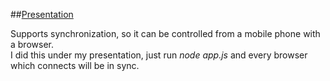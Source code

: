 ##[Presentation](http://eirikb.github.com/cloudml-master-thesis/presentation)


Supports synchronization, so it can be controlled from a mobile phone with a browser.  
I did this under my presentation, just run _node app.js_ and every browser which connects will be in sync.
